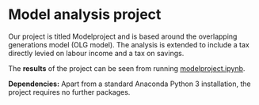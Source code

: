 # Model analysis project

Our project is titled Modelproject and is based around the overlapping generations model (OLG model). The analysis is extended to include a tax directly levied on labour income and a tax on savings. 

The **results** of the project can be seen from running [modelproject.ipynb](modelproject.ipynb).

**Dependencies:** Apart from a standard Anaconda Python 3 installation, the project requires no further packages.
